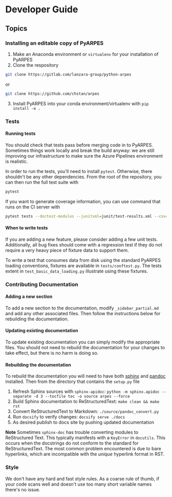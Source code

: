 # Developer Guide

## Topics

### Installing an editable copy of PyARPES

1. Make an Anaconda environment or `virtualenv` for your installation of PyARPES
2. Clone the respository

```bash
git clone https://gitlab.com/lanzara-group/python-arpes
```

or 

```bash
git clone https://github.com/chstan/arpes
```

3. Install PyARPES into your conda environment/virtualenv with `pip install -e .`


### Tests

#### Running tests

You should check that tests pass before merging code in to PyARPES. Sometimes things work 
locally and break the build anyway: we are still improving our infrastructure to make sure
the Azure Pipelines environment is realistic.

In order to run the tests, you'll need to install `pytest`. Otherwise, there shouldn't be
any other dependencies. From the root of the repository, you can then run the full test suite with

```bash
pytest
```

If you want to generate coverage information, you can use command that runs on
the CI server with

```bash
pytest tests --doctest-modules --junitxml=junit/test-results.xml --cov=arpes --cov-report=xml --cov-report=html
``` 

#### When to write tests

If you are adding a new feature, please consider adding a few unit tests. Additionally, all bug fixes 
should come with a regression test if they do not require a very heavy piece of fixture data to support them.

To write a test that consumes data from disk using the standard PyARPES loading conventions, 
fixtures are available in `tests/conftest.py`. The tests extent in
`test_basic_data_loading.py` illustrate using these fixtures.

### Contributing Documentation

#### Adding a new section

To add a new section to the documentation, modify `_sidebar_partial.md` and add any other 
associated files. Then follow the instructions below for rebuilding the documentation.

#### Updating existing documentation

To update existing documentation you can simply modify the appropriate files. 
You should not need to rebuild the documentation for your changes to take effect, but there
is no harm is doing so.

#### Rebuilding the documentation

To rebuild the documentation you will need to have both [sphinx](http://www.sphinx-doc.org/en/master/) 
and [pandoc](https://pandoc.org/) installed. Then from the directory that contains the `setup.py` file 

1. Refresh Sphinx sources with ``sphinx-apidoc``:
   ``python -m sphinx.apidoc --separate -d 3 --tocfile toc -o source arpes --force``
2. Build Sphinx documentation to ReStructuredText:
   ``make clean && make rst``
3. Convert ReStructuredText to Markdown: ``./source/pandoc_convert.py``
4. Run ``docsify`` to verify changes: ``docsify serve ./docs``
5. As desired publish to docs site by pushing updated documentation

**Note** Sometimes `sphinx-doc` has trouble converting modules to ReStructured Text.
This typically manifests with a `KeyError` in `docutils`. This occurs when the docstrings
do not conform to the standard for ReStructuredText. The most common problem encountered is due to 
bare hyperlinks, which are incompatible with the *unique* hyperlink format in RST. 

### Style

We don't have any hard and fast style rules. As a coarse rule of thumb,
if your code scans well and doesn't use too many short variable names
there's no issue.    